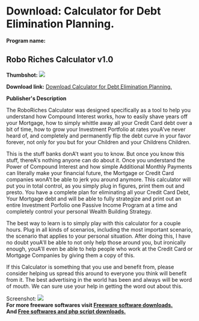 # Download: Calculator for Debt Elimination Planning.

**Program name:**

## Robo Riches Calculator v1.0

  
**Thumbshot:** ![](http://www.freewarefiles.com/screenshot/roborichescalc_md.gif)   
  
**Download link:** [Download Calculator for Debt Elimination Planning.](http://freesoftwares.boysofts.com/Robo-Riches-Calculator-V_program_16376.html)  
  


**Publisher's Description**  
  


The RoboRiches Calculator was designed specifically as a tool to help you understand how Compound Interest works, how to easily shave years off your Mortgage, how to simply whittle away all your Credit Card debt over a bit of time, how to grow your Investment Portfolio at rates youA've never heard of, and completely and permanently flip the debt curve in your favor forever, not only for you but for your Children and your Childrens Children. 

This is the stuff banks donA't want you to know. But once you know this stuff, thereA's nothing anyone can do about it. Once you understand the Power of Compound Interest and how simple Additional Monthly Payments can literally make your financial future, the Mortgage or Credit Card companies wonA't be able to jerk you around anymore. This calculator will put you in total control, as you simply plug in figures, print them out and presto. You have a complete plan for eliminating all your Credit Card Debt, Your Mortgage debt and will be able to fully strategize and print out an entire Investment Porfolio one Passive Income Program at a time and completely control your personal Wealth Building Strategy.

The best way to learn is to simply play with this calculator for a couple hours. Plug in all kinds of scenarios, including the most important scenario, the scenario that applies to your personal situation. After doing this, I have no doubt youA'll be able to not only help those around you, but ironically enough, youA'll even be able to help people who work at the Credit Card or Mortgage Companies by giving them a copy of this.

If this Calculator is something that you use and benefit from, please consider helping us spread this around to everyone you think will benefit from it. The best advertising in the world has been and always will be word of mouth. We can sure use your help in getting the word out about this. 

  
  
Screenshot: ![](http://www.freewarefiles.com/screenshot/roborichescalc.gif)   
**For more freeware softwares visit [Freeware software downloads.](http://freesoftwares.boysofts.com/)**   
**And [Free softwares and php script downloads.](http://www.boysofts.com/)**

